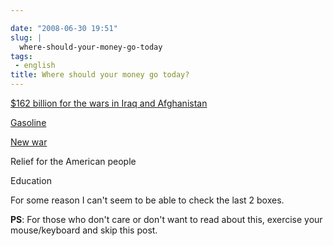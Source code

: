 ```yaml
---

date: "2008-06-30 19:51"
slug: |
  where-should-your-money-go-today
tags:
 - english
title: Where should your money go today?
---
```


[\$162 billion for the wars in Iraq and
Afghanistan](http://latimesblogs.latimes.com/presidentbush/2008/06/war-funding---.html)

[Gasoline](http://money.cnn.com/2008/06/30/news/economy/gas/index.htm?cnn=yes)

[New war](http://www.cnn.com/2008/WORLD/meast/06/29/us.iran/index.html)

Relief for the American people

Education

For some reason I can't seem to be able to check the last 2 boxes.

**PS**: For those who don't care or don't want to read about this,
exercise your mouse/keyboard and skip this post.
